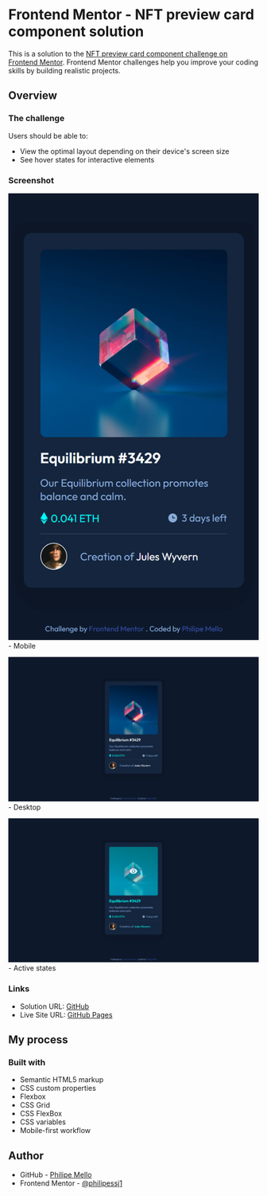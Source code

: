 # Frontend Mentor - NFT preview card component solution

This is a solution to the [NFT preview card component challenge on Frontend Mentor](https://www.frontendmentor.io/challenges/nft-preview-card-component-SbdUL_w0U). Frontend Mentor challenges help you improve your coding skills by building realistic projects. 

## Overview

### The challenge

Users should be able to:

- View the optimal layout depending on their device's screen size
- See hover states for interactive elements

### Screenshot

![](screenshots/mobile.png) - Mobile

![](screenshots/desktop.png) - Desktop

![](screenshots/active-states.png) - Active states


### Links

- Solution URL: [GitHub](https://github.com/Philipessj1/NFT-preview-card)
- Live Site URL: [GitHub Pages](https://philipessj1.github.io/NFT-preview-card/)

## My process

### Built with

- Semantic HTML5 markup
- CSS custom properties
- Flexbox
- CSS Grid
- CSS FlexBox
- CSS variables
- Mobile-first workflow

## Author

- GitHub - [Philipe Mello](https://github.com/Philipessj1)
- Frontend Mentor - [@philipessj1](https://www.frontendmentor.io/profile/Philipessj1)
